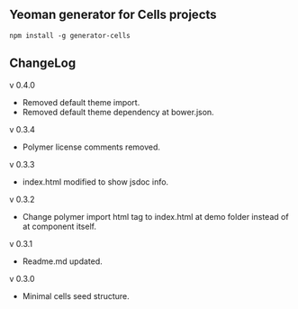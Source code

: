 ## Yeoman generator for Cells projects

```
npm install -g generator-cells
```

## ChangeLog
v 0.4.0
* Removed default theme import.
* Removed default theme dependency at bower.json.


v 0.3.4
* Polymer license comments removed.


v 0.3.3
* index.html modified to show jsdoc info.


v 0.3.2
* Change polymer import html tag to index.html at demo folder instead of at component itself.


v 0.3.1
* Readme.md updated.

v 0.3.0
* Minimal cells seed structure.
